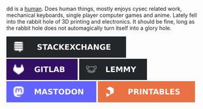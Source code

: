 dd is a [human](https://raw.githubusercontent.com/ddnomad/ddnomad/main/photos/human.jpg). Does human things, mostly enjoys cysec related work, mechanical keyboards, single player computer games and anime. Lately fell into the rabbit hole of 3D printing and electronics. It should be fine, long as the rabbit hole does not automagically turn itself into a glory hole.

[![dd's Stack Exchange](./badges/stack_exchange.svg)](https://stackexchange.com/users/3966927/ddnomad)
[![dd's GitLab](./badges/gitlab.svg)](https://gitlab.com/ddnomad)
[![dd's Lemmy](./badges/lemmy.svg)](https://infosec.pub/u/ddnomad)
[![dd's Mastodon](./badges/mastodon.svg)](https://infosec.exchange/@ddnomad)
[![dd's Printables](./badges/printables.svg)](https://www.printables.com/social/553630-ddnomad/about)
